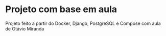 # Projeto com base em aula

Projeto feito a partir do Docker, Django, PostgreSQL e Compose com aula de Otávio Miranda